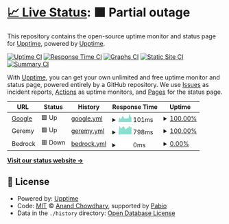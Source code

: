 # [📈 Live Status](https://uptime.sq.clemart.eu/): <!--live status--> **🟧 Partial outage**

This repository contains the open-source uptime monitor and status page for [Upptime](https://upptime.js.org), powered by [Upptime](https://github.com/upptime/upptime).

[![Uptime CI](https://github.com/ClemArt/uptime-sq/workflows/Uptime%20CI/badge.svg)](https://github.com/ClemArt/uptime-sq/actions?query=workflow%3A%22Uptime+CI%22)
[![Response Time CI](https://github.com/ClemArt/uptime-sq/workflows/Response%20Time%20CI/badge.svg)](https://github.com/ClemArt/uptime-sq/actions?query=workflow%3A%22Response+Time+CI%22)
[![Graphs CI](https://github.com/ClemArt/uptime-sq/workflows/Graphs%20CI/badge.svg)](https://github.com/ClemArt/uptime-sq/actions?query=workflow%3A%22Graphs+CI%22)
[![Static Site CI](https://github.com/ClemArt/uptime-sq/workflows/Static%20Site%20CI/badge.svg)](https://github.com/ClemArt/uptime-sq/actions?query=workflow%3A%22Static+Site+CI%22)
[![Summary CI](https://github.com/ClemArt/uptime-sq/workflows/Summary%20CI/badge.svg)](https://github.com/ClemArt/uptime-sq/actions?query=workflow%3A%22Summary+CI%22)

With [Upptime](https://upptime.js.org), you can get your own unlimited and free uptime monitor and status page, powered entirely by a GitHub repository. We use [Issues](https://github.com/upptime/upptime/issues) as incident reports, [Actions](https://github.com/ClemArt/uptime-sq/actions) as uptime monitors, and [Pages](https://uptime.sq.clemart.eu/) for the status page.

<!--start: status pages-->
<!-- This summary is generated by Upptime (https://github.com/upptime/upptime) -->
<!-- Do not edit this manually, your changes will be overwritten -->
<!-- prettier-ignore -->
| URL | Status | History | Response Time | Uptime |
| --- | ------ | ------- | ------------- | ------ |
| <img alt="" src="https://icons.duckduckgo.com/ip3/www.google.com.ico" height="13"> [Google](https://www.google.com) | 🟩 Up | [google.yml](https://github.com/ClemArt/uptime-sq/commits/HEAD/history/google.yml) | <details><summary><img alt="Response time graph" src="./graphs/google/response-time-week.png" height="20"> 101ms</summary><br><a href="https://uptime.sq.clemart.eu/history/google"><img alt="Response time 101" src="https://img.shields.io/endpoint?url=https%3A%2F%2Fraw.githubusercontent.com%2FClemArt%2Fuptime-sq%2FHEAD%2Fapi%2Fgoogle%2Fresponse-time.json"></a><br><a href="https://uptime.sq.clemart.eu/history/google"><img alt="24-hour response time 114" src="https://img.shields.io/endpoint?url=https%3A%2F%2Fraw.githubusercontent.com%2FClemArt%2Fuptime-sq%2FHEAD%2Fapi%2Fgoogle%2Fresponse-time-day.json"></a><br><a href="https://uptime.sq.clemart.eu/history/google"><img alt="7-day response time 101" src="https://img.shields.io/endpoint?url=https%3A%2F%2Fraw.githubusercontent.com%2FClemArt%2Fuptime-sq%2FHEAD%2Fapi%2Fgoogle%2Fresponse-time-week.json"></a><br><a href="https://uptime.sq.clemart.eu/history/google"><img alt="30-day response time 101" src="https://img.shields.io/endpoint?url=https%3A%2F%2Fraw.githubusercontent.com%2FClemArt%2Fuptime-sq%2FHEAD%2Fapi%2Fgoogle%2Fresponse-time-month.json"></a><br><a href="https://uptime.sq.clemart.eu/history/google"><img alt="1-year response time 101" src="https://img.shields.io/endpoint?url=https%3A%2F%2Fraw.githubusercontent.com%2FClemArt%2Fuptime-sq%2FHEAD%2Fapi%2Fgoogle%2Fresponse-time-year.json"></a></details> | <details><summary><a href="https://uptime.sq.clemart.eu/history/google">100.00%</a></summary><a href="https://uptime.sq.clemart.eu/history/google"><img alt="All-time uptime 100.00%" src="https://img.shields.io/endpoint?url=https%3A%2F%2Fraw.githubusercontent.com%2FClemArt%2Fuptime-sq%2FHEAD%2Fapi%2Fgoogle%2Fuptime.json"></a><br><a href="https://uptime.sq.clemart.eu/history/google"><img alt="24-hour uptime 100.00%" src="https://img.shields.io/endpoint?url=https%3A%2F%2Fraw.githubusercontent.com%2FClemArt%2Fuptime-sq%2FHEAD%2Fapi%2Fgoogle%2Fuptime-day.json"></a><br><a href="https://uptime.sq.clemart.eu/history/google"><img alt="7-day uptime 100.00%" src="https://img.shields.io/endpoint?url=https%3A%2F%2Fraw.githubusercontent.com%2FClemArt%2Fuptime-sq%2FHEAD%2Fapi%2Fgoogle%2Fuptime-week.json"></a><br><a href="https://uptime.sq.clemart.eu/history/google"><img alt="30-day uptime 100.00%" src="https://img.shields.io/endpoint?url=https%3A%2F%2Fraw.githubusercontent.com%2FClemArt%2Fuptime-sq%2FHEAD%2Fapi%2Fgoogle%2Fuptime-month.json"></a><br><a href="https://uptime.sq.clemart.eu/history/google"><img alt="1-year uptime 100.00%" src="https://img.shields.io/endpoint?url=https%3A%2F%2Fraw.githubusercontent.com%2FClemArt%2Fuptime-sq%2FHEAD%2Fapi%2Fgoogle%2Fuptime-year.json"></a></details>
| <img alt="" src="https://icons.duckduckgo.com/ip3/null.ico" height="13"> Geremy | 🟩 Up | [geremy.yml](https://github.com/ClemArt/uptime-sq/commits/HEAD/history/geremy.yml) | <details><summary><img alt="Response time graph" src="./graphs/geremy/response-time-week.png" height="20"> 798ms</summary><br><a href="https://uptime.sq.clemart.eu/history/geremy"><img alt="Response time 798" src="https://img.shields.io/endpoint?url=https%3A%2F%2Fraw.githubusercontent.com%2FClemArt%2Fuptime-sq%2FHEAD%2Fapi%2Fgeremy%2Fresponse-time.json"></a><br><a href="https://uptime.sq.clemart.eu/history/geremy"><img alt="24-hour response time 834" src="https://img.shields.io/endpoint?url=https%3A%2F%2Fraw.githubusercontent.com%2FClemArt%2Fuptime-sq%2FHEAD%2Fapi%2Fgeremy%2Fresponse-time-day.json"></a><br><a href="https://uptime.sq.clemart.eu/history/geremy"><img alt="7-day response time 798" src="https://img.shields.io/endpoint?url=https%3A%2F%2Fraw.githubusercontent.com%2FClemArt%2Fuptime-sq%2FHEAD%2Fapi%2Fgeremy%2Fresponse-time-week.json"></a><br><a href="https://uptime.sq.clemart.eu/history/geremy"><img alt="30-day response time 798" src="https://img.shields.io/endpoint?url=https%3A%2F%2Fraw.githubusercontent.com%2FClemArt%2Fuptime-sq%2FHEAD%2Fapi%2Fgeremy%2Fresponse-time-month.json"></a><br><a href="https://uptime.sq.clemart.eu/history/geremy"><img alt="1-year response time 798" src="https://img.shields.io/endpoint?url=https%3A%2F%2Fraw.githubusercontent.com%2FClemArt%2Fuptime-sq%2FHEAD%2Fapi%2Fgeremy%2Fresponse-time-year.json"></a></details> | <details><summary><a href="https://uptime.sq.clemart.eu/history/geremy">100.00%</a></summary><a href="https://uptime.sq.clemart.eu/history/geremy"><img alt="All-time uptime 100.00%" src="https://img.shields.io/endpoint?url=https%3A%2F%2Fraw.githubusercontent.com%2FClemArt%2Fuptime-sq%2FHEAD%2Fapi%2Fgeremy%2Fuptime.json"></a><br><a href="https://uptime.sq.clemart.eu/history/geremy"><img alt="24-hour uptime 100.00%" src="https://img.shields.io/endpoint?url=https%3A%2F%2Fraw.githubusercontent.com%2FClemArt%2Fuptime-sq%2FHEAD%2Fapi%2Fgeremy%2Fuptime-day.json"></a><br><a href="https://uptime.sq.clemart.eu/history/geremy"><img alt="7-day uptime 100.00%" src="https://img.shields.io/endpoint?url=https%3A%2F%2Fraw.githubusercontent.com%2FClemArt%2Fuptime-sq%2FHEAD%2Fapi%2Fgeremy%2Fuptime-week.json"></a><br><a href="https://uptime.sq.clemart.eu/history/geremy"><img alt="30-day uptime 100.00%" src="https://img.shields.io/endpoint?url=https%3A%2F%2Fraw.githubusercontent.com%2FClemArt%2Fuptime-sq%2FHEAD%2Fapi%2Fgeremy%2Fuptime-month.json"></a><br><a href="https://uptime.sq.clemart.eu/history/geremy"><img alt="1-year uptime 100.00%" src="https://img.shields.io/endpoint?url=https%3A%2F%2Fraw.githubusercontent.com%2FClemArt%2Fuptime-sq%2FHEAD%2Fapi%2Fgeremy%2Fuptime-year.json"></a></details>
| <img alt="" src="https://icons.duckduckgo.com/ip3/null.ico" height="13"> Bedrock | 🟥 Down | [bedrock.yml](https://github.com/ClemArt/uptime-sq/commits/HEAD/history/bedrock.yml) | <details><summary><img alt="Response time graph" src="./graphs/bedrock/response-time-week.png" height="20"> 0ms</summary><br><a href="https://uptime.sq.clemart.eu/history/bedrock"><img alt="Response time 0" src="https://img.shields.io/endpoint?url=https%3A%2F%2Fraw.githubusercontent.com%2FClemArt%2Fuptime-sq%2FHEAD%2Fapi%2Fbedrock%2Fresponse-time.json"></a><br><a href="https://uptime.sq.clemart.eu/history/bedrock"><img alt="24-hour response time 0" src="https://img.shields.io/endpoint?url=https%3A%2F%2Fraw.githubusercontent.com%2FClemArt%2Fuptime-sq%2FHEAD%2Fapi%2Fbedrock%2Fresponse-time-day.json"></a><br><a href="https://uptime.sq.clemart.eu/history/bedrock"><img alt="7-day response time 0" src="https://img.shields.io/endpoint?url=https%3A%2F%2Fraw.githubusercontent.com%2FClemArt%2Fuptime-sq%2FHEAD%2Fapi%2Fbedrock%2Fresponse-time-week.json"></a><br><a href="https://uptime.sq.clemart.eu/history/bedrock"><img alt="30-day response time 0" src="https://img.shields.io/endpoint?url=https%3A%2F%2Fraw.githubusercontent.com%2FClemArt%2Fuptime-sq%2FHEAD%2Fapi%2Fbedrock%2Fresponse-time-month.json"></a><br><a href="https://uptime.sq.clemart.eu/history/bedrock"><img alt="1-year response time 0" src="https://img.shields.io/endpoint?url=https%3A%2F%2Fraw.githubusercontent.com%2FClemArt%2Fuptime-sq%2FHEAD%2Fapi%2Fbedrock%2Fresponse-time-year.json"></a></details> | <details><summary><a href="https://uptime.sq.clemart.eu/history/bedrock">0.00%</a></summary><a href="https://uptime.sq.clemart.eu/history/bedrock"><img alt="All-time uptime 0.00%" src="https://img.shields.io/endpoint?url=https%3A%2F%2Fraw.githubusercontent.com%2FClemArt%2Fuptime-sq%2FHEAD%2Fapi%2Fbedrock%2Fuptime.json"></a><br><a href="https://uptime.sq.clemart.eu/history/bedrock"><img alt="24-hour uptime 0.00%" src="https://img.shields.io/endpoint?url=https%3A%2F%2Fraw.githubusercontent.com%2FClemArt%2Fuptime-sq%2FHEAD%2Fapi%2Fbedrock%2Fuptime-day.json"></a><br><a href="https://uptime.sq.clemart.eu/history/bedrock"><img alt="7-day uptime 0.00%" src="https://img.shields.io/endpoint?url=https%3A%2F%2Fraw.githubusercontent.com%2FClemArt%2Fuptime-sq%2FHEAD%2Fapi%2Fbedrock%2Fuptime-week.json"></a><br><a href="https://uptime.sq.clemart.eu/history/bedrock"><img alt="30-day uptime 0.00%" src="https://img.shields.io/endpoint?url=https%3A%2F%2Fraw.githubusercontent.com%2FClemArt%2Fuptime-sq%2FHEAD%2Fapi%2Fbedrock%2Fuptime-month.json"></a><br><a href="https://uptime.sq.clemart.eu/history/bedrock"><img alt="1-year uptime 0.00%" src="https://img.shields.io/endpoint?url=https%3A%2F%2Fraw.githubusercontent.com%2FClemArt%2Fuptime-sq%2FHEAD%2Fapi%2Fbedrock%2Fuptime-year.json"></a></details>

<!--end: status pages-->

[**Visit our status website →**](https://uptime.sq.clemart.eu/)

## 📄 License

- Powered by: [Upptime](https://github.com/upptime/upptime)
- Code: [MIT](./LICENSE) © [Anand Chowdhary](https://anandchowdhary.com), supported by [Pabio](https://pabio.com)
- Data in the `./history` directory: [Open Database License](https://opendatacommons.org/licenses/odbl/1-0/)
